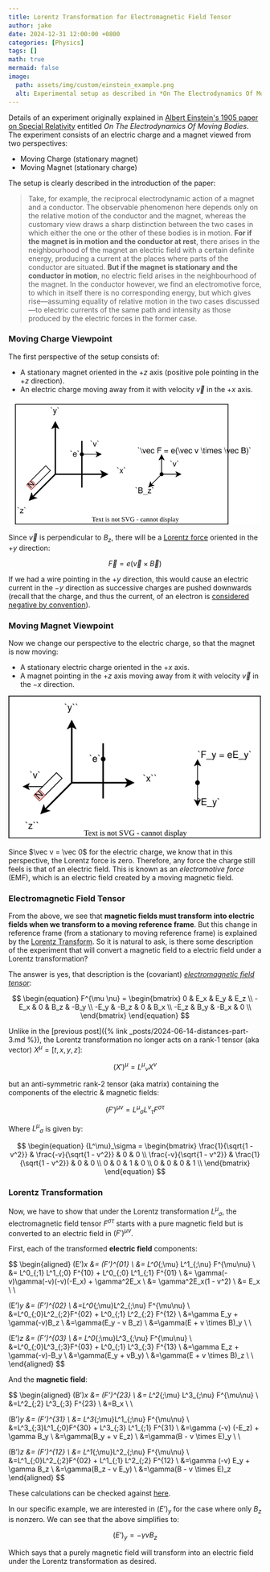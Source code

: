 ```yaml
---
title: Lorentz Transformation for Electromagnetic Field Tensor
author: jake
date: 2024-12-31 12:00:00 +0800
categories: [Physics]
tags: []
math: true
mermaid: false
image:
  path: assets/img/custom/einstein_example.png
  alt: Experimental setup as described in *On The Electrodynamics Of Moving Bodies*
---
```

Details of an experiment originally explained in [Albert Einstein's 1905 paper on Special Relativity](https://www.fourmilab.ch/etexts/einstein/specrel/specrel.pdf) entitled *On The Electrodynamics Of Moving Bodies*. The experiment consists of an electric charge and a magnet viewed from two perspectives:
- Moving Charge (stationary magnet)
- Moving Magnet (stationary charge)

The setup is clearly described in the introduction of the paper:
> Take, for example, the reciprocal electrodynamic action of a magnet and a conductor. The observable phenomenon here depends only on the relative motion of the conductor and the magnet, whereas the customary view draws a sharp distinction between the two cases in which either the one or the other of these bodies is in motion. **For if the magnet is in motion and the conductor at rest**, there arises in the neighbourhood of the magnet an electric field with a certain definite energy, producing a current at the places where parts of the conductor are situated. **But if the magnet is stationary and the conductor in motion**, no electric field arises in the neighbourhood of the magnet. In the conductor however, we find an electromotive force, to which in itself there is no corresponding energy, but which gives rise—assuming equality of relative motion in the two cases discussed—to electric currents of the same path and intensity as those produced by the electric forces in the former case.

### Moving Charge Viewpoint
The first perspective of the setup consists of:
- A stationary magnet oriented in the $+z$ axis (positive pole pointing in the $+z$ direction).
- An electric charge moving away from it with velocity $\vec v$ in the $+x$ axis.

![Moving Charge](assets/drawio/moving_charge.svg)

Since $\vec v$ is perpendicular to $B_z$, there will be a [Lorentz force](https://en.wikipedia.org/wiki/Lorentz_force) oriented in the $+y$ direction:

$$
\vec F = e(\vec v \times \vec B)
$$

If we had a wire pointing in the $+y$ direction, this would cause an electric current in the $-y$ direction as successive charges are pushed downwards (recall that the charge, and thus the current, of an electron is [considered negative by convention](https://en.wikipedia.org/wiki/Electric_current#Conventions)).

### Moving Magnet Viewpoint
Now we change our perspective to the electric charge, so that the magnet is now moving:
- A stationary electric charge oriented in the $+x$ axis.
- A magnet pointing in the $+z$ axis moving away from it with velocity $\vec v$ in the $-x$ direction.

![Moving Magnet](assets/drawio/moving_magnet.svg)

Since $\vec v = \vec 0$ for the electric charge, we know that in this perspective, the Lorentz force is zero. Therefore, any force the charge still feels is that of an electric field. This is known as an *electromotive force* (EMF), which is an electric field created by a moving magnetic field.

### Electromagnetic Field Tensor
From the above, we see that **magnetic fields must transform into electric fields when we transform to a moving reference frame**. But this change in reference frame (from a stationary to moving reference frame) is explained by the [Lorentz Transform](https://en.wikipedia.org/wiki/Lorentz_transformation). So it is natural to ask, is there some description of the experiment that will convert a magnetic field to a electric field under a Lorentz transformation?

The answer is yes, that description is the (covariant) [*electromagnetic field tensor*](https://en.wikipedia.org/wiki/Electromagnetic_tensor):

$$
\begin{equation}
    F^{\mu \nu} = 
    \begin{bmatrix}
        0 & E_x & E_y & E_z \\
        -E_x & 0 & B_z & -B_y \\
        -E_y & -B_z & 0 & B_x \\
        -E_z & B_y & -B_x & 0 \\
    \end{bmatrix}
\end{equation}
$$

Unlike in the [previous post]({% link _posts/2024-06-14-distances-part-3.md %}), the Lorentz transformation no longer acts on a rank-1 tensor (aka vector) $X^\mu = [t, x, y, z]$:

$$
(X')^\mu = {L^\mu}_\nu X^\nu
$$

but an anti-symmetric rank-2 tensor (aka matrix) containing the components of the electric & magnetic fields:

$$
(F')^{\mu \nu} = {L^\mu}_\sigma {L^\nu}_\tau F^{\sigma \tau}
$$

Where ${L^\mu}_\sigma$ is given by:

$$
\begin{equation}
    {L^\mu}_\sigma = 
    \begin{bmatrix}
        \frac{1}{\sqrt{1 - v^2}} & \frac{-v}{\sqrt{1 - v^2}} & 0 & 0 \\
        \frac{-v}{\sqrt{1 - v^2}} & \frac{1}{\sqrt{1 - v^2}} & 0 & 0 \\
        0 & 0 & 1 & 0 \\
        0 & 0 & 0 & 1 \\
    \end{bmatrix}
\end{equation}
$$

### Lorentz Transformation
Now, we have to show that under the Lorentz transformation ${L^\mu}_\sigma$, the electromagnetic field tensor $F^{\sigma \tau}$ starts with a pure magnetic field but is converted to an electric field in $(F')^{\mu \nu}$.

First, each of the transformed **electric field** components:

$$
\begin{aligned}
(E’)_x &= (F’)^{01} \\
&= L^0_{\;\mu} L^1_{\;\nu} F^{\mu\nu} \\
&= L^0_{\;1} L^1_{\;0} F^{10} + L^0_{\;0} L^1_{\;1} F^{01} \\
&= \gamma(-v)\gamma(-v)(-v)(-E_x) + \gamma^2E_x \\
&= \gamma^2E_x(1 - v^2) \\ 
&= E_x \\ \\

(E’)_y &= (F’)^{02} \\
&=L^0_{\;\mu}L^2_{\;\nu} F^{\mu\nu} \\
&=L^0_{\;0}L^2_{\;2}F^{02} + L^0_{\;1} L^2_{\;2} F^{12} \\
&=\gamma E_y + \gamma(-v)B_z \\
&=\gamma(E_y - v B_z) \\
&=\gamma(E + v \times B)_y \\ \\

(E’)_z &= (F’)^{03} \\
&= L^0_{\;\mu}L^3_{\;\nu} F^{\mu\nu} \\
&=L^0_{\;0}L^3_{\;3}F^{03} + L^0_{\;1} L^3_{\;3} F^{13} \\
&=\gamma E_z + \gamma(-v)-B_y \\
&=\gamma(E_y + vB_y) \\
&=\gamma(E + v \times B)_z \\ \\
\end{aligned}
$$

And the **magnetic field**:

$$
\begin{aligned}
(B’)_x &= (F’)^{23} \\
&= L^2_{\;\mu} L^3_{\;\nu} F^{\mu\nu} \\
&=L^2_{\;2} L^3_{\;3} F^{23} \\
&=B_x \\ \\

(B’)_y &= (F’)^{31} \\
&= L^3_{\;\mu}L^1_{\;\nu} F^{\mu\nu} \\
&=L^3_{\;3}L^1_{\;0}F^{30} + L^3_{\;3} L^1_{\;1} F^{31} \\
&=\gamma (-v) (-E_z) + \gamma B_y \\
&=\gamma(B_y + v E_z) \\
&=\gamma(B - v \times E)_y \\ \\

(B’)_z &= (F’)^{12} \\
&= L^1_{\;\mu}L^2_{\;\nu} F^{\mu\nu} \\
&=L^1_{\;0}L^2_{\;2}F^{02} + L^1_{\;1} L^2_{\;2} F^{12} \\
&=\gamma (-v) E_y + \gamma B_z \\
&=\gamma(B_z - v E_y) \\
&=\gamma(B - v \times E)_z
\end{aligned}
$$

These calculations can be checked against [here](https://en.wikipedia.org/wiki/Classical_electromagnetism_and_special_relativity#E_and_B_fields).

In our specific example, we are interested in $(E’)_y$ for the case where only $B_z$ is nonzero. We can see that the above simplifies to:

$$
(E’)_y = -\gamma v B_z
$$

Which says that a purely magnetic field will transform into an electric field under the Lorentz transformation as desired.